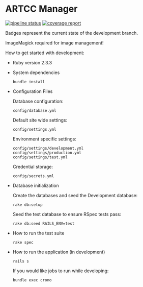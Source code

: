 # ARTCC Manager

[![pipeline status](https://gitlab.com/jvoss1/artccmgr/badges/development/pipeline.svg)](https://gitlab.com/jvoss1/artccmgr/commits/development) [![coverage report](https://gitlab.com/jvoss1/artccmgr/badges/development/coverage.svg)](https://gitlab.com/jvoss1/artccmgr/commits/development)

Badges represent the current state of the development branch.

ImageMagick required for image management!

How to get started with development:

* Ruby version 2.3.3

* System dependencies

    ```bundle install```

* Configuration Files

    Database configuration:

    ```config/database.yml```
    
    Default site wide settings:
    
    ```config/settings.yml```
    
    Environment specific settings:
    
    ```
    config/settings/development.yml
    config/settings/production.yml
    config/settings/test.yml
    ```
    
    Credential storage:
    
    ```config/secrets.yml```

* Database initialization

    Create the databases and seed the Development database:

    ```rake db:setup```

    Seed the test database to ensure RSpec tests pass:

    ```rake db:seed RAILS_ENV=test```

* How to run the test suite

    ```rake spec```

* How to run the application (in development)

    ```rails s```
    
    If you would like jobs to run while developing:
    
    ```bundle exec crono```
    